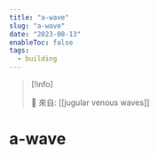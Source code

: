 ```yaml
---
title: "a-wave"
slug: "a-wave"
date: "2023-08-13"
enableToc: false
tags:
  - building
---
```


> [!info]
>
> 🌱 來自: [[jugular venous waves]]

# a-wave

